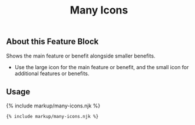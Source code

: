 ﻿---
title: Many Icons
summary: Lots of icons illuminating main and smaller benefits.
tags: feature blocks
layout: guide
eleventyNavigation:
  key: Many Icons
  parent: Feature Blocks
  excerpt: Lots of icons illuminating main and smaller benefits.
  order: 5
  img: /img/illustrations/illus-many-icons.svg
---

## About this Feature Block

Shows the main feature or benefit alongside smaller benefits.
  - Use the large icon for the main feature or benefit, and the small icon for additional features or benefits.

## Usage

{% include markup/many-icons.njk %}

``` html
{% include markup/many-icons.njk %}
```
